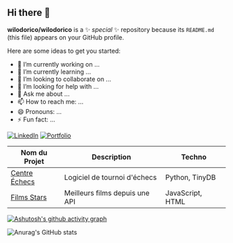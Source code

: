 ## Hi there 👋


**wilodorico/wilodorico** is a ✨ _special_ ✨ repository because its `README.md` (this file) appears on your GitHub profile.

Here are some ideas to get you started:

- 🔭 I’m currently working on ...
- 🌱 I’m currently learning ...
- 👯 I’m looking to collaborate on ...
- 🤔 I’m looking for help with ...
- 💬 Ask me about ...
- 📫 How to reach me: ...
- 😄 Pronouns: ...
- ⚡ Fun fact: ...

[![LinkedIn](https://img.shields.io/badge/LinkedIn-Wilfried-Odorico-blue)](https://www.linkedin.com/in/wilfried-odorico/)
[![Portfolio](https://img.shields.io/badge/Portfolio-Online-orange)](https://codeharmony.fr)


| Nom du Projet   | Description         | Techno     |
|-----------------|---------------------|------------|
| [Centre Échecs](#) | Logiciel de tournoi d'échecs | Python, TinyDB |
| [Films Stars](#)   | Meilleurs films depuis une API | JavaScript, HTML |



[![Ashutosh's github activity graph](https://github-readme-activity-graph.vercel.app/graph?username=wilodorico&theme=dracula)](https://github.com/ashutosh00710/github-readme-activity-graph)


![Anurag's GitHub stats](https://github-readme-stats.vercel.app/api?username=wilodorico&show_icons=true&theme=tokyonight)

